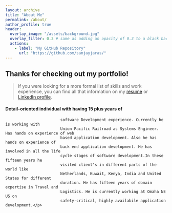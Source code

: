 ```yaml
---
layout: archive
title: "About Me"
permalink: /about/
author_profile: true
header:
  overlay_image: "/assets/background.jpg"
  overlay_filter: 0.3 # same as adding an opacity of 0.3 to a black background
  actions:
    - label: "My GitHub Repository"
      url: "https://github.com/sanjayjaras/"
---
```


## Thanks for checking out my portfolio!
>If you were looking for a more formal list of skills and work experience, you can find all that information on my [resume](https://sanjayjaras.github.io/assets/Resume.pdf) or [LinkedIn profile](https://www.linkedin.com/in/satishagrawal82/).


#### <p>Detail-oriented individual with having 15 plus years of
							software Development experience. Currently he is working with 
							Union Pacific Railroad as Systems Engineer. Has hands on experience of web
							based application development. Also he has hands on experience of
							back end application development. He has involved in all the life
							cycle stages of software development.In these fifteen years he
							visited client's in different parts of the world like
							Netherlands, Kuwait, Kenya, India and United States for different
							duration. He has fifteen years of domain expertise in Travel and
							Logistics. He is currently working at Omaha NE US on
							safety-critical, highly availabile application development.</p>
